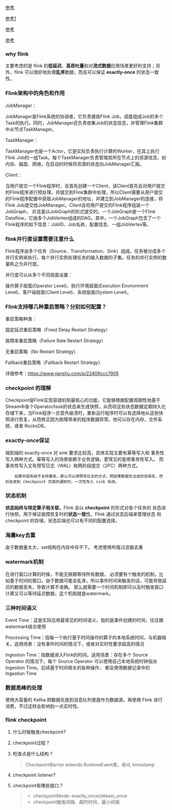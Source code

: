 [参考](https://cloud.tencent.com/developer/article/1506784)

[参考1](https://www.modb.pro/db/108234)

[参考](https://chowdera.com/2022/02/202202120531451058.html)

[参考](https://blog.csdn.net/a805814077/article/details/108095451)

### why flink

主要考虑的是 flink 的**低延迟**、**高吞吐量**和对**流式数据**应用场景更好的支持；另外，flink 可以很好地处理**乱序**数据，而且可以保证 **exactly-once** 的状态一致性。

### Flink架构中的角色和作用

JobManager：

JobManager是Flink系统的协调者，它负责接收Flink Job，调度组成Job的多个Task的执行。同时，JobManager还负责收集Job的状态信息，并管理Flink集群中从节点TaskManager。

TaskManager：

TaskManager也是一个Actor，它是实际负责执行计算的Worker，在其上执行Flink Job的一组Task。每个TaskManager负责管理其所在节点上的资源信息，如内存、磁盘、网络，在启动的时候将资源的状态向JobManager汇报。

Client：

当用户提交一个Flink程序时，会首先创建一个Client，该Client首先会对用户提交的Flink程序进行预处理，并提交到Flink集群中处理，所以Client需要从用户提交的Flink程序配置中获取JobManager的地址，并建立到JobManager的连接，将Flink Job提交给JobManager。Client会将用户提交的Flink程序组装一个JobGraph， 并且是以JobGraph的形式提交的。一个JobGraph是一个Flink Dataflow，它由多个JobVertex组成的DAG。其中，一个JobGraph包含了一个Flink程序的如下信息：JobID、Job名称、配置信息、一组JobVertex等。

### flink并行度设置需要注意什么

Flink程序由多个任务（Source、Transformation、Sink）组成。任务被分成多个并行实例来执行，每个并行实例处理任务的输入数据的子集。任务的并行实例的数量称之为并行度。

并行度可以从多个不同层面设置：

操作算子层面(Operator Level)、执行环境层面(Execution Environment Level)、客户端层面(Client Level)、系统层面(System Level)。

### **Flink支持哪几种重启策略？分别如何配置？** 

重启策略种类：

固定延迟重启策略（Fixed Delay Restart Strategy）

故障率重启策略（Failure Rate Restart Strategy）

无重启策略（No Restart Strategy）

Fallback重启策略（Fallback Restart Strategy）

详细参考：https://www.jianshu.com/p/22409ccc7905



### checkpoint 的理解

Checkpoint是Flink实现容错机制最核心的功能，它能够根据配置周期性地基于Stream中各个Operator/task的状态来生成快照，从而将这些状态数据定期持久化存储下来，当Flink程序一旦意外崩溃时，重新运行程序时可以有选择地从这些快照进行恢复，从而修正因为故障带来的程序数据异常。他可以存在内存，文件系统，或者 RocksDB。

### exactly-once保证

端到端的 exactly-once 对 sink 要求比较高，具体实现主要有幂等写入和 事务性写入两种方式。幂等写入的场景依赖于业务逻辑，更常见的是用事务性写入。 而事务性写入又有预写日志（WAL）和两阶段提交（2PC）两种方式。

        如果外部系统不支持事务，那么可以用预写日志的方式，把结果数据先当成状态保存，然后在收到 checkpoint 完成的通知时，一次性写入 sink 系统。
### 状态机制

**状态始终与特定算子相关联**。Flink 会以 **checkpoint** 的形式对各个任务的 状态进行快照，用于保证故障恢复时的**状态一致**性。Flink 通过状态后端来管理状态 和 checkpoint 的存储，状态后端也可以有不同的配置选择。

### 海量key去重

由于数据量太大，set结构在内存中存不下。   考虑使用布隆过滤器去重

### watermark机制

在进行窗口计算的时候，不能无限期等待所有数据， 必须要有个触发的机制，比如基于时间的窗口，由于数据可能会乱序，所以事件时间来触发的话，可能导致延迟的数据丢失，导致计算不准确。 那么就需要一个时间机制即可以及时触发窗口计算又可以等待延迟数据，这个机制就是watermark。

### 三种时间语义

Event Time：这是实际应用最常见的时间语义，指的是事件创建的时间，往往跟watermark结合使用

Processing Time：指每一个执行基于时间操作的算子的本地系统时间，与机器相关。适用场景：没有事件时间的情况下，或者对实时性要求超高的情况

Ingestion Time：指数据进入Flink的时间。适用场景：存在多个 Source Operator 的情况下，每个 Source Operator 可以使用自己本地系统时钟指派 Ingestion Time。后续基于时间相关的各种操作， 都会使用数据记录中的 Ingestion Time

### 数据高峰的处理

使用大容量的 Kafka 把数据先放到消息队列里面作为数据源，再使用 Flink 进行消费，不过这样会影响到一点实时性。

### flink checkpoint

1. 什么时候触发checkpoint?

2. checkpoint过程？

   

3. 检查点是什么结构？

   > CheckpointBarrier extends RuntimeEvent类，有id, timestamp

4. checkpoint listener?

5. checkpoint有哪些接口？

   > - checkpointMode:  exactly_once/atleast_once
   > - checkpoint触发间隔、超时时间、最小间隔